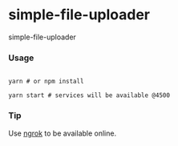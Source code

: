 # simple-file-uploader

simple-file-uploader

### Usage

```shell

yarn # or npm install

yarn start # services will be available @4500

```

### Tip

Use [ngrok](https://github.com/inconshreveable/ngrok) to be available online.
